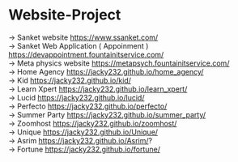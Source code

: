 # Website-Project
-> Sanket website https://www.ssanket.com/    
-> Sanket Web Application ( Appoinment ) https://devappointment.fountainitservice.com/ <br>
-> Meta physics website https://metapsych.fountainitservice.com/ <br>
-> Home Agency https://jacky232.github.io/home_agency/ <br>
-> Kid https://jacky232.github.io/kid/ <br>
-> Learn Xpert https://jacky232.github.io/learn_xpert/ <br>
-> Lucid https://jacky232.github.io/lucid/ <br>
-> Perfecto  https://jacky232.github.io/perfecto/ <br>
-> Summer Party https://jacky232.github.io/summer_party/ <br>
-> Zoomhost https://jacky232.github.io/zoomhost/ <br>
-> Unique https://jacky232.github.io/Unique/ <br>
-> Asrim https://jacky232.github.io/Asrim/? <br>
-> Fortune https://jacky232.github.io/fortune/ <br>
